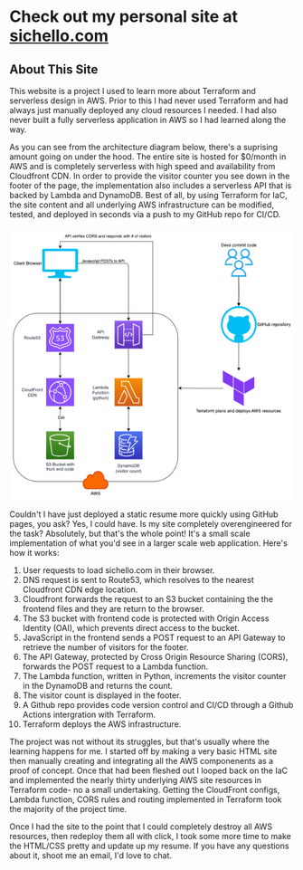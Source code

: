 # Check out my personal site at [sichello.com](http://sichello.com) 

## About This Site

This website is a project I used to learn more about Terraform and serverless design in AWS. Prior to this I had never used Terraform and had always just manually deployed any cloud resources I needed. I had also never built a fully serverless application in AWS so I had learned along the way.

As you can see from the architecture diagram below, there's a suprising amount going on under the hood. The entire site is hosted for $0/month in AWS and is completely serverless with high speed and availability from Cloudfront CDN. In order to provide the visitor counter you see down in the footer of the page, the implementation also includes a serverless API that is backed by Lambda and DynamoDB. Best of all, by using Terraform for IaC, the site content and all underlying AWS infrastructure can be modified, tested, and deployed in seconds via a push to my GitHub repo for CI/CD.

![Site Architecture](/src/assets//img/architecture.png)


Couldn't I have just deployed a static resume more quickly using GitHub pages, you ask? Yes, I could have. Is my site completely overengineered for the task? Absolutely, but that's the whole point! It's a small scale implementation of what you'd see in a larger scale web application. Here's how it works:

1. User requests to load sichello.com in their browser.
1. DNS request is sent to Route53, which resolves to the nearest Cloudfront CDN edge location.
1. Cloudfront forwards the request to an S3 bucket containing the the frontend files and they are return to the browser.
1. The S3 bucket with frontend code is protected with Origin Access Identity (OAI), which prevents direct access to the bucket.
1. JavaScript in the frontend sends a POST request to an API Gateway to retrieve the number of visitors for the footer.
1. The API Gateway, protected by Cross Origin Resource Sharing (CORS), forwards the POST request to a Lambda function.
1. The Lambda function, written in Python, increments the visitor counter in the DynamoDB and returns the count.
1. The visitor count is displayed in the footer.
1. A Github repo provides code version control and CI/CD through a Github Actions intergration with Terraform.
1. Terraform deploys the AWS infrastructure.

The project was not without its struggles, but that's usually where the learning happens for me. I started off by making a very basic HTML site then manually creating and integrating all the AWS componenents as a proof of concept. Once that had been fleshed out I looped back on the IaC and implemented the nearly thirty underlying AWS site resources in Terraform code- no a small undertaking. Getting the CloudFront configs, Lambda function, CORS rules and routing implemented in Terraform took the majority of the project time.

Once I had the site to the point that I could completely destroy all AWS resources, then redeploy them all with click, I took some more time to make the HTML/CSS pretty and update up my resume. If you have any questions about it, shoot me an email, I'd love to chat.

